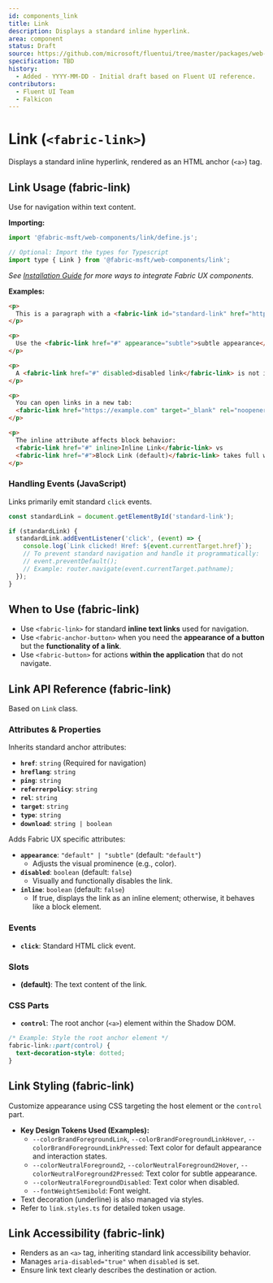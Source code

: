 ```yaml
---
id: components_link
title: Link
description: Displays a standard inline hyperlink.
area: component
status: Draft
source: https://github.com/microsoft/fluentui/tree/master/packages/web-components/src/link
specification: TBD
history:
  - Added - YYYY-MM-DD - Initial draft based on Fluent UI reference.
contributors:
  - Fluent UI Team
  - Falkicon
---
```


# Link (`<fabric-link>`)

<!-- BEGIN-SECTION: Link Overview -->
Displays a standard inline hyperlink, rendered as an HTML anchor (`<a>`) tag.
<!-- END-SECTION: Link Overview -->

## Link Usage (fabric-link)

Use for navigation within text content.

**Importing:**

```javascript
import '@fabric-msft/web-components/link/define.js';

// Optional: Import the types for Typescript
import type { Link } from '@fabric-msft/web-components/link';
```

*See [Installation Guide](../../guides/installation.md) for more ways to integrate Fabric UX components.*

**Examples:**

```html
<p>
  This is a paragraph with a <fabric-link id="standard-link" href="https://example.com">standard link</fabric-link> inside.
</p>

<p>
  Use the <fabric-link href="#" appearance="subtle">subtle appearance</fabric-link> for less emphasis.
</p>

<p>
  A <fabric-link href="#" disabled>disabled link</fabric-link> is not interactive.
</p>

<p>
  You can open links in a new tab:
  <fabric-link href="https://example.com" target="_blank" rel="noopener noreferrer">New Tab</fabric-link>.
</p>

<p>
  The inline attribute affects block behavior:
  <fabric-link href="#" inline>Inline Link</fabric-link> vs
  <fabric-link href="#">Block Link (default)</fabric-link> takes full width.
</p>
```

### Handling Events (JavaScript)

Links primarily emit standard `click` events.

```javascript
const standardLink = document.getElementById('standard-link');

if (standardLink) {
  standardLink.addEventListener('click', (event) => {
    console.log(`Link clicked! Href: ${event.currentTarget.href}`);
    // To prevent standard navigation and handle it programmatically:
    // event.preventDefault();
    // Example: router.navigate(event.currentTarget.pathname);
  });
}
```
<!-- END-SECTION: Link Usage -->

## When to Use (fabric-link)

*   Use `<fabric-link>` for standard **inline text links** used for navigation.
*   Use `<fabric-anchor-button>` when you need the **appearance of a button** but the **functionality of a link**.
*   Use `<fabric-button>` for actions **within the application** that do not navigate.

## Link API Reference (fabric-link)

Based on `Link` class.

### Attributes & Properties

Inherits standard anchor attributes:

*   **`href`**: `string` (Required for navigation)
*   **`hreflang`**: `string`
*   **`ping`**: `string`
*   **`referrerpolicy`**: `string`
*   **`rel`**: `string`
*   **`target`**: `string`
*   **`type`**: `string`
*   **`download`**: `string | boolean`

Adds Fabric UX specific attributes:

*   **`appearance`**: `"default" | "subtle"` (default: `"default"`)
    *   Adjusts the visual prominence (e.g., color).
*   **`disabled`**: `boolean` (default: `false`)
    *   Visually and functionally disables the link.
*   **`inline`**: `boolean` (default: `false`)
    *   If true, displays the link as an inline element; otherwise, it behaves like a block element.

### Events

*   **`click`**: Standard HTML click event.

### Slots

*   **(default)**: The text content of the link.

### CSS Parts

*   **`control`**: The root anchor (`<a>`) element within the Shadow DOM.

```css
/* Example: Style the root anchor element */
fabric-link::part(control) {
  text-decoration-style: dotted;
}
```
<!-- END-SECTION: Link API -->

## Link Styling (fabric-link)

Customize appearance using CSS targeting the host element or the `control` part.

*   **Key Design Tokens Used (Examples):**
    *   `--colorBrandForegroundLink`, `--colorBrandForegroundLinkHover`, `--colorBrandForegroundLinkPressed`: Text color for default appearance and interaction states.
    *   `--colorNeutralForeground2`, `--colorNeutralForeground2Hover`, `--colorNeutralForeground2Pressed`: Text color for subtle appearance.
    *   `--colorNeutralForegroundDisabled`: Text color when disabled.
    *   `--fontWeightSemibold`: Font weight.
*   Text decoration (underline) is also managed via styles.
*   Refer to `link.styles.ts` for detailed token usage.
<!-- END-SECTION: Link Styling -->

## Link Accessibility (fabric-link)

*   Renders as an `<a>` tag, inheriting standard link accessibility behavior.
*   Manages `aria-disabled="true"` when `disabled` is set.
*   Ensure link text clearly describes the destination or action. 